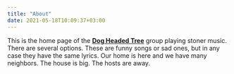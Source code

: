 ```yaml
---
title: "About"
date: 2021-05-18T10:09:37+03:00
---
```


This is the home page of the [**Dog Headed Tree**](/posts/introduction/) group playing stoner music. There are several options. These are funny songs or sad ones, but in any case they have the same lyrics. Our home is here and we have many neighbors. The house is big. The hosts are away. 